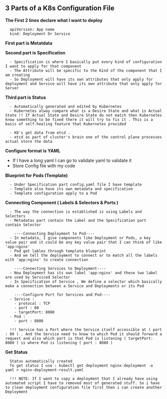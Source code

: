 ## 3 Parts of a K8s Configuration File 

**The First 2 lines declare what I want to deploy**
```
  apiVersion: App name 
  kind: Deployment Or Service 
```

**First part is Metatdata**

**Second part is Specification**
```
  - Specification is where I basically put every kind of configuration I want to apply for that component
  - The Attribute will be specific to the Kind of the component that I am creating
  - So Deployment will have its own attributes that only apply for deployment and Service will have its own attribute that only apply for Server
```

**Third part is Status**
```
  - Automatically generated and edited by Kubernetes
  - Kubernetes alway compare what is a Desire State and what is Actual State !! If Actual State and Desire State do not match then Kubernetes know something to be fixed there it will try to fix it . This is a basis of self-healing feature that Kubernetes provided

  - K8's get data from etcd .
  - etcd as part of cluster's brain one of the control plane processes actual store the data 
```

**Configure format is YAML** 
  - If I have a long yaml I can go to validate yaml to validate it
  - Store Config file with my code

**Blueprint for Pods (Template)**
```
  - Under Specification part config.yaml file I have template
  - Template also have its own metadata and specification
  - Template configuration apply to a Pod 
```

**Connecting Component ( Labels & Selectors & Ports )**
```
  - The way the connection is established is using Labels and Selectors
  - Metadatas part contain the Label and the Specification part contain Selector
    
    ----Connecting Deployment to Pod----
  - In metadata, I give components like Deployment or Pods, a key value pair and it could be any key value pair that I can think of like 'app:nginx'
  - Pod get lables through template blueprint
  - And we tell the deployment to connect or to match all the labels with 'app:nginx' to create connection

    ----Connecting Services to Deployment----
  - Now Deployment has its own label 'app:nginx' and these two label are used by Serviced Selector
  - In Specification of Service , We define a selector which basically make a connection between a Service and Deployments or its Pod

    ----Configure Port for Services and Pod----
  - Service :
    - protocal : TCP
    - port : 80
    - targetPort: 8080
  - Pod :
    - port : 8080

  !!! Service has a Port where the Service itself accessible at ( port : 80 ) . And the Service need to know to which Pod it should forward a request and also which port is that Pod is listening ( targetPort: 8080 ) is where Pod is listening ( port : 8080 )
```

**Get Status**
```
  Status automatically created 
  To get status I use : kubectl get deployment nginx-deployment -o yaml > nginx-deployment-result.yaml

  !!! NOTE: If I want to copy a deployment that I already have using automated script I have to removed most of generated stuff. So i have to clean deployment configuration file first then i can create another Deployment
```

















